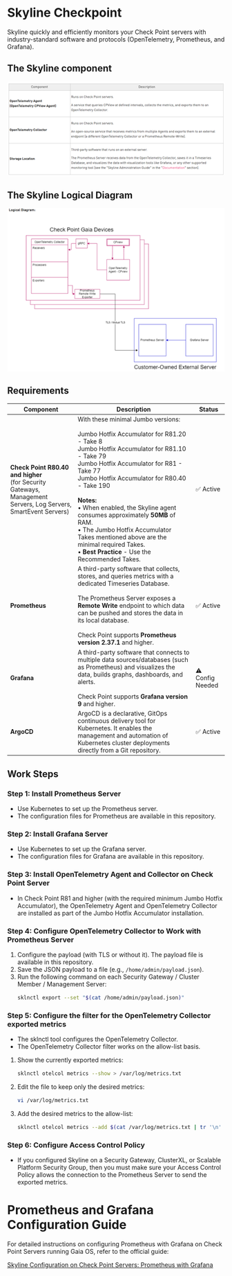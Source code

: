 # Skyline Checkpoint
Skyline quickly and efficiently monitors your Check Point servers with industry-standard software and protocols (OpenTelemetry, Prometheus, and Grafana).
## The Skyline component
![Skyline component](https://raw.githubusercontent.com/ofekhalabi/Skyline-Checkpoint/main/skyline%20component.png)

## The Skyline Logical Diagram
![Skyline component](https://raw.githubusercontent.com/ofekhalabi/Skyline-Checkpoint/main/skyline%20logical%20diagram.png)

## Requirements
| Component   | Description                    | Status  |
|------------|--------------------------------|--------|
| **Check Point R80.40 and higher**<br>(for Security Gateways, Management Servers, Log Servers, SmartEvent Servers) | With these minimal Jumbo versions:<br><br>Jumbo Hotfix Accumulator for R81.20 - Take 8<br>Jumbo Hotfix Accumulator for R81.10 - Take 79<br>Jumbo Hotfix Accumulator for R81 - Take 77<br>Jumbo Hotfix Accumulator for R80.40 - Take 190<br><br>**Notes:**<br>• When enabled, the Skyline agent consumes approximately **50MB** of RAM.<br>• The Jumbo Hotfix Accumulator Takes mentioned above are the minimal required Takes.<br>• **Best Practice** - Use the Recommended Takes. | ✅ Active |
| **Prometheus** | A third-party software that collects, stores, and queries metrics with a dedicated Timeseries Database.<br><br>The Prometheus Server exposes a **Remote Write** endpoint to which data can be pushed and stores the data in its local database.<br><br>Check Point supports **Prometheus version 2.37.1** and higher. | ✅ Active |
| **Grafana** | A third-party software that connects to multiple data sources/databases (such as Prometheus) and visualizes the data, builds graphs, dashboards, and alerts.<br><br>Check Point supports **Grafana version 9** and higher. | ⚠️ Config Needed |
| **ArgoCD** | ArgoCD is a declarative, GitOps continuous delivery tool for Kubernetes. It enables the management and automation of Kubernetes cluster deployments directly from a Git repository. | ✅ Active |


## Work Steps

### Step 1: Install Prometheus Server
- Use Kubernetes to set up the Prometheus server.
- The configuration files for Prometheus are available in this repository.

### Step 2: Install Grafana Server
- Use Kubernetes to set up the Grafana server.
- The configuration files for Grafana are available in this repository.

### Step 3: Install OpenTelemetry Agent and Collector on Check Point Server
- In Check Point R81 and higher (with the required minimum Jumbo Hotfix Accumulator), the OpenTelemetry Agent and OpenTelemetry Collector are installed as part of the Jumbo Hotfix Accumulator installation.

### Step 4: Configure OpenTelemetry Collector to Work with Prometheus Server
1. Configure the payload (with TLS or without it). The payload file is available in this repository.
2. Save the JSON payload to a file (e.g., `/home/admin/payload.json`).
3. Run the following command on each Security Gateway / Cluster Member / Management Server:
   ```sh
   sklnctl export --set "$(cat /home/admin/payload.json)"
   ```

### Step 5: Configure the filter for the OpenTelemetry Collector exported metrics
- The sklnctl tool configures the OpenTelemetry Collector.
- The OpenTelemetry Collector filter works on the allow-list basis.
1. Show the currently exported metrics:
   ```sh
   sklnctl otelcol metrics --show > /var/log/metrics.txt
   ```
2. Edit the file to keep only the desired metrics:
   ```sh
   vi /var/log/metrics.txt
   ```
3. Add the desired metrics to the allow-list:
   ```sh
   sklnctl otelcol metrics --add $(cat /var/log/metrics.txt | tr '\n' ' ')
   ```

### Step 6: Configure Access Control Policy
- If you configured Skyline on a Security Gateway, ClusterXL, or Scalable Platform Security Group, then you must make sure your Access Control Policy allows the connection to the Prometheus Server to send the exported metrics.


# Prometheus and Grafana Configuration Guide

For detailed instructions on configuring Prometheus with Grafana on Check Point Servers running Gaia OS, refer to the official guide:

[Skyline Configuration on Check Point Servers: Prometheus with Grafana](https://sc1.checkpoint.com/documents/Appliances/Skyline/Content/Topics-AG/Configuration-on-Servers-Gaia-OS-Prometheus-with-Grafana.htm)